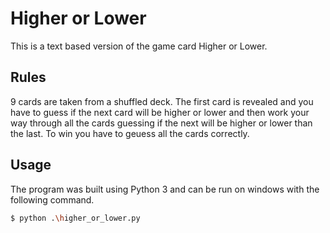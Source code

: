 # Higher or Lower

This is a text based version of the game card Higher or Lower.

## Rules

9 cards are taken from a shuffled deck. The first card is revealed and you have to guess if the next card will be higher or lower and then work your way through all the cards guessing if the next will be higher or lower than the last. To win you have to geuess all the cards correctly.

## Usage

The program was built using Python 3 and can be run on windows with the following command.

```bash
$ python .\higher_or_lower.py
```